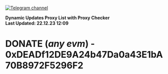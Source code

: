 [![Telegram channel](https://img.shields.io/endpoint?url=https://runkit.io/damiankrawczyk/telegram-badge/branches/master?url=https://t.me/n4z4v0d)](https://t.me/n4z4v0d) 

**Dynamic Updates Proxy List with Proxy Checker**  
**Last Updated: 22.12.23 12:09**

# DONATE (_any evm_) - 0xDEADf12DE9A24b47Da0a43E1bA70B8972F5296F2

